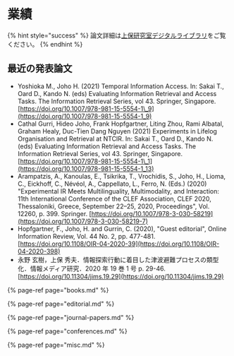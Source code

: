 # 業績

{% hint style="success" %}
論文詳細は[上保研究室デジタルライブラリ](https://www.notion.so/83ac8b3d9f3b410c8a7837227a110ae0)をご覧ください。
{% endhint %}

## 最近の発表論文

* Yoshioka M., Joho H. \(2021\) Temporal Information Access. In: Sakai T., Oard D., Kando N. \(eds\) Evaluating Information Retrieval and Access Tasks. The Information Retrieval Series, vol 43. Springer, Singapore. [https://doi.org/10.1007/978-981-15-5554-1\_9](https://doi.org/10.1007/978-981-15-5554-1_9)
* Cathal Gurri, Hideo Joho, Frank Hopfgartner, Liting Zhou, Rami Albatal, Graham Healy, Duc-Tien Dang Nguyen \(2021\) Experiments in Lifelog Organisation and Retrieval at NTCIR. In: Sakai T., Oard D., Kando N. \(eds\) Evaluating Information Retrieval and Access Tasks. The Information Retrieval Series, vol 43. Springer, Singapore. [https://doi.org/10.1007/978-981-15-5554-1\_1](https://doi.org/10.1007/978-981-15-5554-1_13)
* Arampatzis, A., Kanoulas, E., Tsikrika, T., Vrochidis, S., Joho, H., Lioma, C., Eickhoff, C., Névéol, A., Cappellato, L., Ferro, N. \(Eds.\) \(2020\) "Experimental IR Meets Multilinguality, Multimodality, and Interaction: 11th International Conference of the CLEF Association, CLEF 2020, Thessaloniki, Greece, September 22–25, 2020, Proceedings", Vol. 12260, p. 399. Springer. [https://doi.org/10.1007/978-3-030-58219](https://doi.org/10.1007/978-3-030-58219-7)
* Hopfgartner, F., Joho, H. and Gurrin, C. \(2020\), "Guest editorial", Online Information Review, Vol. 44 No. 2, pp. 477-481. [https://doi.org/10.1108/OIR-04-2020-39](https://doi.org/10.1108/OIR-04-2020-398)
* 永野 玄樹，上保 秀夫．情報探索行動に着目した津波避難プロセスの類型化．情報メディア研究．2020 年 19 巻 1 号 p. 29-46. [https://doi.org/10.11304/jims.19.29](https://doi.org/10.11304/jims.19.29)

{% page-ref page="books.md" %}

{% page-ref page="editorial.md" %}

{% page-ref page="journal-papers.md" %}

{% page-ref page="conferences.md" %}

{% page-ref page="misc.md" %}

